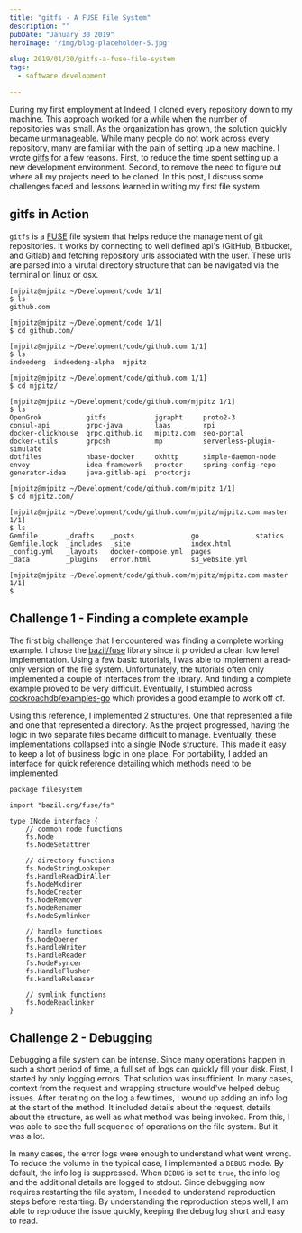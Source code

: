 ```yaml
---
title: "gitfs - A FUSE File System"
description: ""
pubDate: "January 30 2019"
heroImage: '/img/blog-placeholder-5.jpg'

slug: 2019/01/30/gitfs-a-fuse-file-system
tags:
  - software development

---
```


During my first employment at Indeed, I cloned every repository down to my machine.
This approach worked for a while when the number of repositories was small.
As the organization has grown, the solution quickly became unmanageable.
While many people do not work across every repository, many are familiar with the pain of setting up a new machine.
I wrote [gitfs](https://github.com/mjpitz/gitfs) for a few reasons.
First, to reduce the time spent setting up a new development environment.
Second, to remove the need to figure out where all my projects need to be cloned.
In this post, I discuss some challenges faced and lessons learned in writing my first file system.

<!--more-->

## gitfs in Action

`gitfs` is a [FUSE](https://github.com/libfuse/libfuse) file system that helps reduce the management of git repositories.
It works by connecting to well defined api's (GitHub, Bitbucket, and Gitlab) and fetching repository urls associated with the user.
These urls are parsed into a virutal directory structure that can be navigated via the terminal on linux or osx.

```
[mjpitz@mjpitz ~/Development/code 1/1]
$ ls
github.com

[mjpitz@mjpitz ~/Development/code 1/1]
$ cd github.com/

[mjpitz@mjpitz ~/Development/code/github.com 1/1]
$ ls
indeedeng  indeedeng-alpha  mjpitz

[mjpitz@mjpitz ~/Development/code/github.com 1/1]
$ cd mjpitz/

[mjpitz@mjpitz ~/Development/code/github.com/mjpitz 1/1]
$ ls
OpenGrok           gitfs            jgrapht     proto2-3
consul-api         grpc-java        laas        rpi
docker-clickhouse  grpc.github.io   mjpitz.com  seo-portal
docker-utils       grpcsh           mp          serverless-plugin-simulate
dotfiles           hbase-docker     okhttp      simple-daemon-node
envoy              idea-framework   proctor     spring-config-repo
generator-idea     java-gitlab-api  proctorjs

[mjpitz@mjpitz ~/Development/code/github.com/mjpitz 1/1]
$ cd mjpitz.com/

[mjpitz@mjpitz ~/Development/code/github.com/mjpitz/mjpitz.com master 1/1]
$ ls
Gemfile       _drafts    _posts              go              statics
Gemfile.lock  _includes  _site               index.html
_config.yml   _layouts   docker-compose.yml  pages
_data         _plugins   error.html          s3_website.yml

[mjpitz@mjpitz ~/Development/code/github.com/mjpitz/mjpitz.com master 1/1]
$
```

## Challenge 1 - Finding a complete example

The first big challenge that I encountered was finding a complete working example.
I chose the [bazil/fuse](https://github.com/bazil/fuse) library since it provided a clean low level implementation.
Using a few basic tutorials, I was able to implement a read-only version of the file system.
Unfortunately, the tutorials often only implemented a couple of interfaces from the library.
And finding a complete example proved to be very difficult.
Eventually, I stumbled across [cockroachdb/examples-go](https://github.com/cockroachdb/examples-go/blob/master/filesystem/node.go) which provides a good example to work off of.

Using this reference, I implemented 2 structures.
One that represented a file and one that represented a directory.
As the project progressed, having the logic in two separate files became difficult to manage.
Eventually, these implementations collapsed into a single INode structure.
This made it easy to keep a lot of business logic in one place.
For portability, I added an interface for quick reference detailing which methods need to be implemented.

```golang
package filesystem

import "bazil.org/fuse/fs"

type INode interface {
	// common node functions
	fs.Node
	fs.NodeSetattrer

	// directory functions
	fs.NodeStringLookuper
	fs.HandleReadDirAller
	fs.NodeMkdirer
	fs.NodeCreater
	fs.NodeRemover
	fs.NodeRenamer
	fs.NodeSymlinker

	// handle functions
	fs.NodeOpener
	fs.HandleWriter
	fs.HandleReader
	fs.NodeFsyncer
	fs.HandleFlusher
	fs.HandleReleaser

	// symlink functions
	fs.NodeReadlinker
}
```

## Challenge 2 - Debugging

Debugging a file system can be intense.
Since many operations happen in such a short period of time, a full set of logs can quickly fill your disk.
First, I started by only logging errors.
That solution was insufficient.
In many cases, context from the request and wrapping structure would've helped debug issues.
After iterating on the log a few times, I wound up adding an info log at the start of the method.
It included details about the request, details about the structure, as well as what method was being invoked.
From this, I was able to see the full sequence of operations on the file system.
But it was a lot.

In many cases, the error logs were enough to understand what went wrong.
To reduce the volume in the typical case, I implemented a `DEBUG` mode.
By default, the info log is suppressed.
When `DEBUG` is set to `true`, the info log and the additional details are logged to stdout.
Since debugging now requires restarting the file system, I needed to understand reproduction steps before restarting.
By understanding the reproduction steps well, I am able to reproduce the issue quickly, keeping the debug log short and easy to read.
